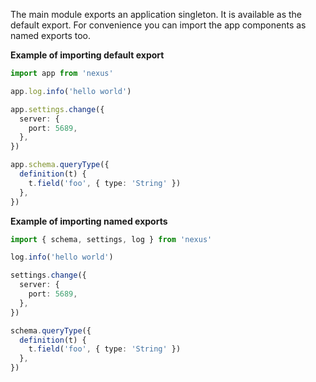 The main module exports an application singleton. It is available as the default export. For convenience you can import the app components as named exports too.

**Example of importing default export**

```ts
import app from 'nexus'

app.log.info('hello world')

app.settings.change({
  server: {
    port: 5689,
  },
})

app.schema.queryType({
  definition(t) {
    t.field('foo', { type: 'String' })
  },
})
```

**Example of importing named exports**

```ts
import { schema, settings, log } from 'nexus'

log.info('hello world')

settings.change({
  server: {
    port: 5689,
  },
})

schema.queryType({
  definition(t) {
    t.field('foo', { type: 'String' })
  },
})
```
